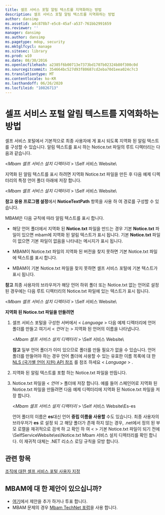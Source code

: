 ```yaml
---
title: 셀프 서비스 포털 알림 텍스트를 지역화하는 방법
description: 셀프 서비스 포털 알림 텍스트를 지역화하는 방법
author: dansimp
ms.assetid: a4c878b7-e5c8-45af-a537-761bb2991659
ms.reviewer: ''
manager: dansimp
ms.author: dansimp
ms.pagetype: mdop, security
ms.mktglfcycl: manage
ms.sitesec: library
ms.prod: w10
ms.date: 08/30/2016
ms.openlocfilehash: a2385f6b00713e7373bd1707b02324b80f300c0d
ms.sourcegitcommit: 354664bc527d93f80687cd2eba70d1eea024c7c3
ms.translationtype: MT
ms.contentlocale: ko-KR
ms.lasthandoff: 06/26/2020
ms.locfileid: "10826713"
---
```

# 셀프 서비스 포털 알림 텍스트를 지역화하는 방법


셀프 서비스 포털에서 기본적으로 최종 사용자에 게 표시 되도록 지역화 된 알림 텍스트를 구성할 수 있습니다. 알림 텍스트를 표시 하는 Notice.txt 파일의 루트 디렉터리는 다음과 같습니다.

&lt;*Mbam 셀프 서비스 설치 디렉터리* &gt; \\Self 서비스 Website\\

지역화 된 알림 텍스트를 표시 하려면 지역화 Notice.txt 파일을 만든 후 다음 예제 디렉터리의 특정 언어 폴더 아래에 저장 합니다.

&lt;*Mbam 셀프 서비스 설치 디렉터리* &gt; \\Self 서비스 Website\\

**참고**  **응용 프로그램 설정**에서 **NoticeTextPath** 항목을 사용 하 여 경로를 구성할 수 있습니다.

 

MBAM은 다음 규칙에 따라 알림 텍스트를 표시 합니다.

-   해당 언어 폴더에서 지역화 된 **Notice.txt** 파일을 만드는 경우 기본 **Notice.txt** 파일이 있으면 mbam에 지역화 된 알림 텍스트가 표시 됩니다. 기본 **Notice.txt** 파일이 없으면 기본 파일이 없음을 나타내는 메시지가 표시 됩니다.

-   MBAM이 Notice.txt 파일의 지역화 된 버전을 찾지 못하면 기본 Notice.txt 파일에 텍스트를 표시 합니다.

-   MBAM이 기본 Notice.txt 파일을 찾지 못하면 셀프 서비스 포털에 기본 텍스트가 표시 됩니다.

**참고**  최종 사용자의 브라우저가 해당 언어 하위 폴더 또는 Notice.txt 없는 언어로 설정 된 경우에는 다음 루트 디렉터리의 Notice.txt 파일에 있는 텍스트가 표시 됩니다.

&lt;*Mbam 셀프 서비스 설치 디렉터리* &gt; \\Self 서비스 Website\\

 

**지역화 된 Notice.txt 파일을 만들려면**

1.  셀프 서비스 포털을 구성한 서버에서 &lt; *Language* &gt; 다음 예제 디렉터리에 언어 폴더를 만들고 여기서 &lt; *언어* 는 &gt; 지역화 된 언어의 이름을 나타냅니다.

    &lt;*Mbam 셀프 서비스 설치 디렉터리* &gt; \\Self 서비스 Website\\

    **참고**  일부 언어 폴더가 이미 있으므로 폴더를 만들 필요가 없을 수 있습니다. 언어 폴더를 만들어야 하는 경우 언어 폴더에 사용할 수 있는 유효한 이름 목록에 대 한 [NLS (국가별 언어 지원) API 참조](https://go.microsoft.com/fwlink/?LinkId=317947) 를 참조 하세요 &lt; *Language* &gt; .

     

2.  지역화 된 알림 텍스트를 포함 하는 Notice.txt 파일을 만듭니다.

3.  Notice.txt 파일을 &lt; *언어* &gt; 폴더에 저장 합니다. 예를 들어 스페인어로 지역화 된 Notice.txt 파일을 만들려면 다음 예제 디렉터리에 지역화 된 Notice.txt 파일을 저장 합니다.

    &lt;*Mbam 셀프 서비스 설치 디렉터리* &gt; \\Self 서비스 Website\\Es-es

    언어 폴더의 이름은 **es**대신 언어 **중립 이름을 사용할** 수도 있습니다. 최종 사용자의 브라우저가 **es** 로 설정 되 고 해당 폴더가 존재 하지 않는 경우, .net에서 정의 된 부모 로캘을 재귀적으로 검색 하 고 확인 하 여 &lt; &gt; 기본 Notice.txt 파일이 되기 전에\\SelfServiceWebsite\\es\\Notice.txt Mbam 서비스 설치 디렉터리를 확인 합니다. 이 재귀적 대체는 .NET 리소스 로딩 규칙을 모방 합니다.



## 관련 항목


[조직에 대한 셀프 서비스 포털 사용자 지정](customizing-the-self-service-portal-for-your-organization.md)

 

## MBAM에 대 한 제안이 있으십니까?
- [여기](http://mbam.uservoice.com/forums/268571-microsoft-bitlocker-administration-and-monitoring)에서 제안을 추가 하거나 투표 합니다. 
- MBAM 문제의 경우 [Mbam TechNet 포럼](https://social.technet.microsoft.com/Forums/home?forum=mdopmbam)을 사용 합니다. 





